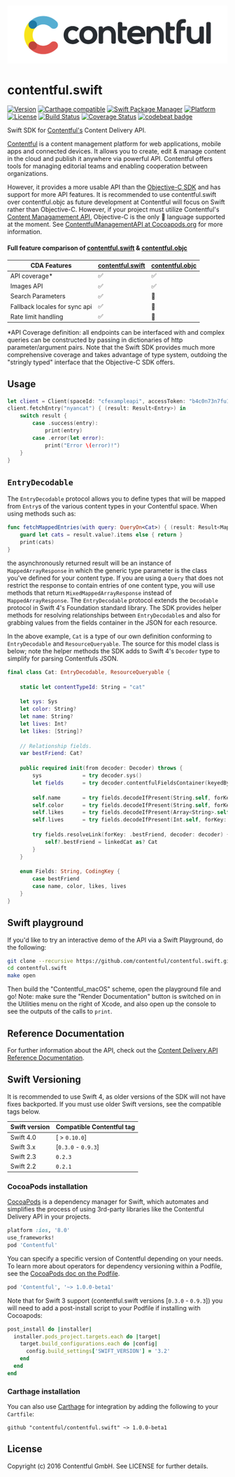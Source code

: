 <a href="https://www.contentful.com" target="_blank"><img src="./Resources/contentful-logo.png" alt="Contentful" width="680"/></a>

# contentful.swift
  
[![Version](https://img.shields.io/cocoapods/v/Contentful.svg?style=flat)](http://cocoadocs.org/docsets/Contentful)
[![Carthage compatible](https://img.shields.io/badge/Carthage-compatible-4BC51D.svg?style=flat)](https://github.com/Carthage/Carthage)
[![Swift Package Manager](https://rawgit.com/jlyonsmith/artwork/master/SwiftPackageManager/swiftpackagemanager-compatible.svg)](https://swift.org/package-manager/)
[![Platform](https://img.shields.io/cocoapods/p/Contentful.svg?style=flat)](http://cocoadocs.org/docsets/Contentful)
[![License](https://img.shields.io/cocoapods/l/Contentful.svg?style=flat)](http://cocoadocs.org/docsets/Contentful)
[![Build Status](https://img.shields.io/travis/contentful/contentful.swift/master.svg?style=flat)](https://travis-ci.org/contentful/contentful.swift)
[![Coverage Status](https://img.shields.io/coveralls/contentful/contentful.swift.svg)](https://coveralls.io/github/contentful/contentful.swift)
[![codebeat badge](https://codebeat.co/badges/6ebc67e8-29ca-459f-a4b7-b32a84fa9074)](https://codebeat.co/projects/github-com-contentful-contentful-swift)

Swift SDK for [Contentful's][1] Content Delivery API.

[Contentful][1] is a content management platform for web applications, mobile apps and connected devices. It allows you to create, edit & manage content in the cloud and publish it anywhere via powerful API. Contentful offers tools for managing editorial teams and enabling cooperation between organizations.

However, it provides a more usable API than the [Objective-C SDK][4] and has support for more API features. It is recommended to use contentful.swift over contentful.objc as future development at Contentful will focus on Swift rather than Objective-C. However, if your project must utilize Contentful's [Content Managamement API][11], Objective-C is the only  language supported at the moment. See [ContentfulManagementAPI at Cocoapods.org][12] for more information.

#### Full feature comparison of [contentful.swift][10] & [contentful.objc][4]

| CDA Features | [contentful.swift][10] | [contentful.objc][4] |
| -----------  | ----------- | ----------- |
| API coverage* | :white_check_mark: | :white_check_mark: |
| Images API | :white_check_mark: | :white_check_mark: |
| Search Parameters | :white_check_mark: | :no_entry_sign: |
| Fallback locales for sync api | :white_check_mark: | :no_entry_sign: |
| Rate limit handling | :white_check_mark: | :no_entry_sign: |

*API Coverage definition: all endpoints can be interfaced with and complex queries can be constructed by passing in dictionaries of http parameter/argument pairs. Note that the Swift SDK provides much more comprehensive coverage and takes advantage of type system, outdoing the "stringly typed" interface that the Objective-C SDK offers.

## Usage

```swift
let client = Client(spaceId: "cfexampleapi", accessToken: "b4c0n73n7fu1")
client.fetchEntry("nyancat") { (result: Result<Entry>) in
    switch result {
        case .success(entry):
            print(entry)
        case .error(let error):
            print("Error \(error)!")
    }
}
```

## `EntryDecodable`

The `EntryDecodable` protocol allows you to define types that will be mapped from `Entry`s of the various content types in your Contentful space. When using methods such as:

```swift
func fetchMappedEntries(with query: QueryOn<Cat>) { (result: Result<MappedArrayResponse<Cat>>) in
    guard let cats = result.value?.items else { return }
    print(cats)
}
```

the asynchronously returned result will be an instance of `MappedArrayResponse` in which the generic type parameter is the class you've defined for your content type. If you are using a `Query` that does not restrict the response to contain entries of one content type, you will use methods that return `MixedMappedArrayResponse` instead of `MappedArrayResponse`. The `EntryDecodable` protocol extends the `Decodable` protocol in Swift 4's Foundation standard library. The SDK provides helper methods for resolving relationships between `EntryDecodable`s and also for grabbing values from the fields container in the JSON for each resource.

In the above example, `Cat` is a type of our own definition conforming to `EntryDecodable` and `ResourceQueryable`. The source for this model class is below; note the helper methods the SDK adds to Swift 4's `Decoder` type to simplify for parsing Contentfuls JSON.

```swift
final class Cat: EntryDecodable, ResourceQueryable {

    static let contentTypeId: String = "cat"

    let sys: Sys
    let color: String?
    let name: String?
    let lives: Int?
    let likes: [String]?

    // Relationship fields.
    var bestFriend: Cat?

    public required init(from decoder: Decoder) throws {
        sys             = try decoder.sys()
        let fields      = try decoder.contentfulFieldsContainer(keyedBy: Cat.Fields.self)

        self.name       = try fields.decodeIfPresent(String.self, forKey: .name)
        self.color      = try fields.decodeIfPresent(String.self, forKey: .color)
        self.likes      = try fields.decodeIfPresent(Array<String>.self, forKey: .likes)
        self.lives      = try fields.decodeIfPresent(Int.self, forKey: .lives)

        try fields.resolveLink(forKey: .bestFriend, decoder: decoder) { [weak self] linkedCat in
            self?.bestFriend = linkedCat as? Cat
        }
    }
    
    enum Fields: String, CodingKey {
        case bestFriend
        case name, color, likes, lives
    }
}
```

## Swift playground

If you'd like to try an interactive demo of the API via a Swift Playground, do the following:

```bash
git clone --recursive https://github.com/contentful/contentful.swift.git
cd contentful.swift
make open
```

Then build the "Contentful_macOS" scheme, open the playground file and go! Note: make sure the "Render Documentation" button is switched on in the Utilities menu on the right of Xcode, and also open up the console to see the outputs of the calls to `print`.

## Reference Documentation

For further information about the API, check out the [Content Delivery API Reference Documentation][3].

## Swift Versioning

It is recommended to use Swift 4, as older versions of the SDK will not have fixes backported. If you must use older Swift versions, see the compatible tags below.

 Swift version | Compatible Contentful tag |
| --- | --- |
| Swift 4.0 | [ > `0.10.0`] |
| Swift 3.x | [`0.3.0` - `0.9.3`] |
| Swift 2.3 | `0.2.3` |
| Swift 2.2 | `0.2.1` |

### CocoaPods installation

[CocoaPods][2] is a dependency manager for Swift, which automates and simplifies the process of using 3rd-party libraries like the Contentful Delivery API in your projects.

```ruby
platform :ios, '8.0'
use_frameworks!
pod 'Contentful'
```

You can specify a specific version of Contentful depending on your needs. To learn more about operators for dependency versioning within a Podfile, see the [CocoaPods doc on the Podfile][7].

```ruby
pod 'Contentful', '~> 1.0.0-beta1' 
```

Note that for Swift 3 support (contentful.swift versions [`0.3.0` - `0.9.3`]) you will need to add a post-install script to your Podfile if installing with Cocoapods:

```ruby
post_install do |installer|
  installer.pods_project.targets.each do |target|
    target.build_configurations.each do |config|
      config.build_settings['SWIFT_VERSION'] = '3.2'
    end
  end
end
```

### Carthage installation

You can also use [Carthage][8] for integration by adding the following to your `Cartfile`:

```
github "contentful/contentful.swift" ~> 1.0.0-beta1
```

## License

Copyright (c) 2016 Contentful GmbH. See LICENSE for further details.

[1]: https://www.contentful.com
[2]: http://www.cocoapods.org
[3]: https://www.contentful.com/developers/documentation/content-delivery-api/
[4]: https://github.com/contentful/contentful.objc
[5]: https://www.contentful.com/blog/2014/05/09/ios-content-synchronization/
[6]: https://github.com/contentful-labs/swiftful
[7]: https://guides.cocoapods.org/using/the-podfile.html
[8]: https://github.com/Carthage/Carthage
[10]: https://github.com/contentful/contentful.swift
[11]: https://www.contentful.com/developers/docs/references/content-management-api/
[12]: https://cocoapods.org/pods/ContentfulManagementAPI

